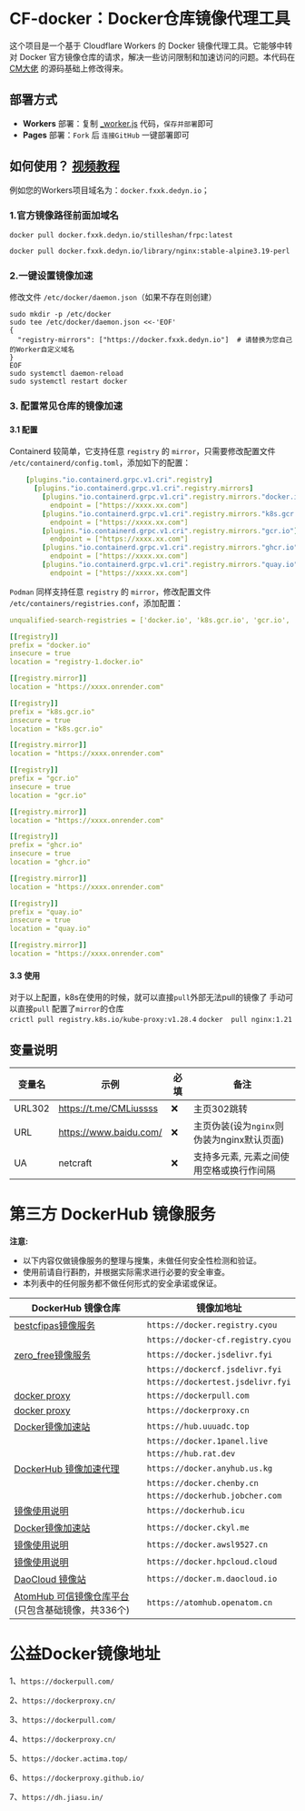 # CF-docker：Docker仓库镜像代理工具

这个项目是一个基于 Cloudflare Workers 的 Docker 镜像代理工具。它能够中转对 Docker 官方镜像仓库的请求，解决一些访问限制和加速访问的问题。本代码在[CM大佬](https://github.com/cmliu/CF-Workers-docker.io/blob/main/_worker.js) 的源码基础上修改得来。

## 部署方式

- **Workers** 部署：复制 [_worker.js](https://raw.githubusercontent.com/gxnas/CF_docker/refs/heads/main/_worker.js) 代码，`保存并部署`即可
- **Pages** 部署：`Fork` 后 `连接GitHub` 一键部署即可

## 如何使用？ [视频教程](https://www.youtube.com/watch?v=l2jwq9CagNQ)

例如您的Workers项目域名为：`docker.fxxk.dedyn.io`；

### 1.官方镜像路径前面加域名
```shell
docker pull docker.fxxk.dedyn.io/stilleshan/frpc:latest
```
```shell
docker pull docker.fxxk.dedyn.io/library/nginx:stable-alpine3.19-perl
```

### 2.一键设置镜像加速
修改文件 `/etc/docker/daemon.json`（如果不存在则创建）
```shell
sudo mkdir -p /etc/docker
sudo tee /etc/docker/daemon.json <<-'EOF'
{
  "registry-mirrors": ["https://docker.fxxk.dedyn.io"]  # 请替换为您自己的Worker自定义域名
}
EOF
sudo systemctl daemon-reload
sudo systemctl restart docker
```
### 3. 配置常见仓库的镜像加速
#### 3.1 配置  
Containerd 较简单，它支持任意 `registry` 的 `mirror`，只需要修改配置文件 `/etc/containerd/config.toml`，添加如下的配置：  
```yaml
    [plugins."io.containerd.grpc.v1.cri".registry]
      [plugins."io.containerd.grpc.v1.cri".registry.mirrors]
        [plugins."io.containerd.grpc.v1.cri".registry.mirrors."docker.io"]
          endpoint = ["https://xxxx.xx.com"]
        [plugins."io.containerd.grpc.v1.cri".registry.mirrors."k8s.gcr.io"]
          endpoint = ["https://xxxx.xx.com"]
        [plugins."io.containerd.grpc.v1.cri".registry.mirrors."gcr.io"]
          endpoint = ["https://xxxx.xx.com"]
        [plugins."io.containerd.grpc.v1.cri".registry.mirrors."ghcr.io"]
          endpoint = ["https://xxxx.xx.com"]
        [plugins."io.containerd.grpc.v1.cri".registry.mirrors."quay.io"]
          endpoint = ["https://xxxx.xx.com"]
```
`Podman` 同样支持任意 `registry` 的 `mirror`，修改配置文件 `/etc/containers/registries.conf`，添加配置：  
```yaml
unqualified-search-registries = ['docker.io', 'k8s.gcr.io', 'gcr.io', 'ghcr.io', 'quay.io']

[[registry]]
prefix = "docker.io"
insecure = true
location = "registry-1.docker.io"

[[registry.mirror]]
location = "https://xxxx.onrender.com"

[[registry]]
prefix = "k8s.gcr.io"
insecure = true
location = "k8s.gcr.io"

[[registry.mirror]]
location = "https://xxxx.onrender.com"

[[registry]]
prefix = "gcr.io"
insecure = true
location = "gcr.io"

[[registry.mirror]]
location = "https://xxxx.onrender.com"

[[registry]]
prefix = "ghcr.io"
insecure = true
location = "ghcr.io"

[[registry.mirror]]
location = "https://xxxx.onrender.com"

[[registry]]
prefix = "quay.io"
insecure = true
location = "quay.io"

[[registry.mirror]]
location = "https://xxxx.onrender.com"

```

#### 3.3 使用
对于以上配置，k8s在使用的时候，就可以直接`pull`外部无法pull的镜像了 
 手动可以直接`pull` 配置了`mirror`的仓库  
 `crictl pull registry.k8s.io/kube-proxy:v1.28.4`
 `docker  pull nginx:1.21`






## 变量说明
| 变量名 | 示例 | 必填 | 备注 | 
|--|--|--|--|
| URL302 | https://t.me/CMLiussss |❌| 主页302跳转 |
| URL | https://www.baidu.com/ |❌| 主页伪装(设为`nginx`则伪装为nginx默认页面) |
| UA | netcraft |❌| 支持多元素, 元素之间使用空格或换行作间隔 |




# 第三方 DockerHub 镜像服务

**注意:**
- 以下内容仅做镜像服务的整理与搜集，未做任何安全性检测和验证。
- 使用前请自行斟酌，并根据实际需求进行必要的安全审查。
- 本列表中的任何服务都不做任何形式的安全承诺或保证。

| DockerHub 镜像仓库 | 镜像加地址 |
| ------------------ | ----------- |
| [bestcfipas镜像服务](https://t.me/bestcfipas/1900) | `https://docker.registry.cyou` |
|  | `https://docker-cf.registry.cyou` |
| [zero_free镜像服务](https://t.me/zero_free/80) | `https://docker.jsdelivr.fyi` |
|  | `https://dockercf.jsdelivr.fyi` |
|  | `https://dockertest.jsdelivr.fyi` |
| [docker proxy](https://dockerpull.com/) | `https://dockerpull.com` |
| [docker proxy](https://dockerproxy.cn/) | `https://dockerproxy.cn` |
| [Docker镜像加速站](https://hub.uuuadc.top/) | `https://hub.uuuadc.top` |
|  | `https://docker.1panel.live` |
|  | `https://hub.rat.dev` |
| [DockerHub 镜像加速代理](https://docker.anyhub.us.kg/) | `https://docker.anyhub.us.kg` |
|  | `https://docker.chenby.cn` |
|  | `https://dockerhub.jobcher.com` |
| [镜像使用说明](https://dockerhub.icu/) | `https://dockerhub.icu` |
| [Docker镜像加速站](https://docker.ckyl.me/) | `https://docker.ckyl.me` |
| [镜像使用说明](https://docker.awsl9527.cn/) | `https://docker.awsl9527.cn` |
| [镜像使用说明](https://docker.hpcloud.cloud/) | `https://docker.hpcloud.cloud` |
| [DaoCloud 镜像站](https://github.com/DaoCloud/public-image-mirror) | `https://docker.m.daocloud.io` |
| [AtomHub 可信镜像仓库平台](https://atomhub.openatom.cn/) (只包含基础镜像，共336个) | `https://atomhub.openatom.cn` |



# 公益Docker镜像地址
1、`https://dockerpull.com/`

2、`https://dockerproxy.cn/`

3、`https://dockerpull.com/`

4、`https://dockerproxy.cn/`

5、`https://docker.actima.top/`

6、`https://dockerproxy.github.io/`

7、`https://dh.jiasu.in/`
